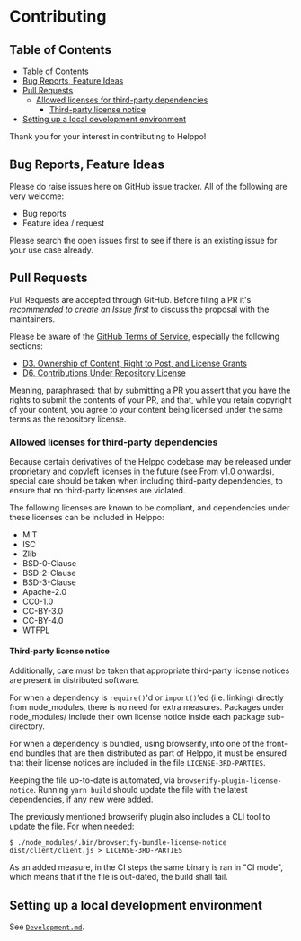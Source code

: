 # Contributing

## Table of Contents

<!-- hohhoijaa -->

- [Table of Contents](#table-of-contents)
- [Bug Reports, Feature Ideas](#bug-reports-feature-ideas)
- [Pull Requests](#pull-requests)
  - [Allowed licenses for third-party dependencies](#allowed-licenses-for-third-party-dependencies)
    - [Third-party license notice](#third-party-license-notice)
- [Setting up a local development environment](#setting-up-a-local-development-environment)

<!-- /hohhoijaa -->

Thank you for your interest in contributing to Helppo!

## Bug Reports, Feature Ideas

Please do raise issues here on GitHub issue tracker. All of the following are very welcome:

- Bug reports
- Feature idea / request

Please search the open issues first to see if there is an existing issue for your use case already.

## Pull Requests

Pull Requests are accepted through GitHub. Before filing a PR it's _recommended to create an Issue first_ to discuss the proposal with the maintainers.

Please be aware of the [GitHub Terms of Service](https://github.com/site/terms), especially the following sections:

- [D3. Ownership of Content, Right to Post, and License Grants](https://github.com/site/terms#3-ownership-of-content-right-to-post-and-license-grants)
- [D6. Contributions Under Repository License](https://github.com/site/terms#6-contributions-under-repository-license)

Meaning, paraphrased: that by submitting a PR you assert that you have the rights to submit the contents of your PR, and that, while you retain copyright of your content, you agree to your content being licensed under the same terms as the repository license.

### Allowed licenses for third-party dependencies

Because certain derivatives of the Helppo codebase may be released under proprietary and copyleft licenses in the future (see [From v1.0 onwards](../README.md#from-v10-onwards)), special care should be taken when including third-party dependencies, to ensure that no third-party licenses are violated.

The following licenses are known to be compliant, and dependencies under these licenses can be included in Helppo:

- MIT
- ISC
- Zlib
- BSD-0-Clause
- BSD-2-Clause
- BSD-3-Clause
- Apache-2.0
- CC0-1.0
- CC-BY-3.0
- CC-BY-4.0
- WTFPL

#### Third-party license notice

Additionally, care must be taken that appropriate third-party license notices are present in distributed software.

For when a dependency is `require()`'d or `import()`'ed (i.e. linking) directly from node_modules, there is no need for extra measures. Packages under node_modules/ include their own license notice inside each package sub-directory.

For when a dependency is bundled, using browserify, into one of the front-end bundles that are then distributed as part of Helppo, it must be ensured that their license notices are included in the file `LICENSE-3RD-PARTIES`.

Keeping the file up-to-date is automated, via `browserify-plugin-license-notice`. Running `yarn build` should update the file with the latest dependencies, if any new were added.

The previously mentioned browserify plugin also includes a CLI tool to update the file. For when needed:

```shell
$ ./node_modules/.bin/browserify-bundle-license-notice dist/client/client.js > LICENSE-3RD-PARTIES
```

As an added measure, in the CI steps the same binary is ran in "CI mode", which means that if the file is out-dated, the build shall fail.

## Setting up a local development environment

See [`Development.md`](./Development.md).
